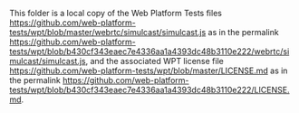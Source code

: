 This folder is a local copy of the Web Platform Tests files https://github.com/web-platform-tests/wpt/blob/master/webrtc/simulcast/simulcast.js as in the permalink https://github.com/web-platform-tests/wpt/blob/b430cf343eaec7e4336aa1a4393dc48b3110e222/webrtc/simulcast/simulcast.js, and the associated WPT license file https://github.com/web-platform-tests/wpt/blob/master/LICENSE.md as in the permalink https://github.com/web-platform-tests/wpt/blob/b430cf343eaec7e4336aa1a4393dc48b3110e222/LICENSE.md.
